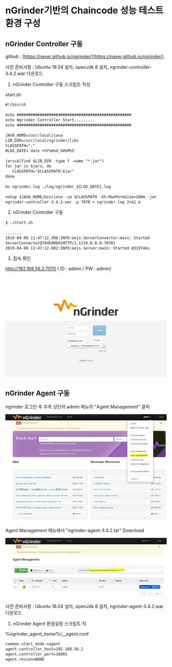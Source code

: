 # nGrinder기반의 Chaincode 성능 테스트 환경 구성

## nGrinder Controller 구동

github : [https://naver.github.io/ngrinder/](https://naver.github.io/ngrinder/)

사전 준비사항 : Ubuntu 18.04 설치, openJdk 8 설치, ngrinder-controller-3.4.2.war 다운로드

1. nGrinder Controller 구동 스크립트 작성

start.sh

    #!/bin/sh

    echo ##################################################
    echo Ngrinder Controller Start.........
    echo ##################################################

    JAVA_HOME=/usr/local/java
    LIB_DIR=/usr/local/ngrinder/libs
    CLASSPATH="."
    #LOG_DATE=`date +%Y%m%d_%H%M%S`

    jars=$(find $LIB_DIR -type f -name "*.jar")
    for jar in $jars; do
       CLASSPATH="$CLASSPATH:$jar"
    done

    mv ngrinder.log ./log/ngrinder_${LOG_DATE}.log

    nohup $JAVA_HOME/bin/java -cp $CLASSPATH -XX:MaxPermSize=200m -jar ngrinder-controller-3.4.2.war -p 7070 > ngrinder.log 2>&1 &

2. nGrinder Controller 구동

```
$ ./start.sh

.......
2019-04-08 11:47:12.598:INFO:oejs.ServerConnector:main: Started ServerConnector@70db90b6{HTTP/1.1}{0.0.0.0:7070}
2019-04-08 11:47:12.602:INFO:oejs.Server:main: Started @31974ms
```

3. 접속 확인

http://192.168.56.2:7070     \( ID : admin  / PW : admin\)

![](.gitbook/assets/image%20%281%29.png)

## nGrinder Agent 구동

ngrinder 로그인 후 우측 상단의 admin 메뉴의 "Agent Management" 클릭

![](.gitbook/assets/image%20%284%29.png)

Agent Management 메뉴에서 "ngrinder-agent-3.4.2.tar" Download

![](.gitbook/assets/image%20%286%29.png)

사전 준비사항 : Ubuntu 18.04 설치, openJdk 8 설치, ngrinder-agent-3.4.2.war 다운로드

1. nGrinder Agent 환경설정 스크립트 작

%ngrinder\_agent\_home%/\_\_agent.conf

```text
common.start_mode-=agent
agent.controller_host=192.168.56.2
agent.controller_port=16001
agent.resion=NONE
```

